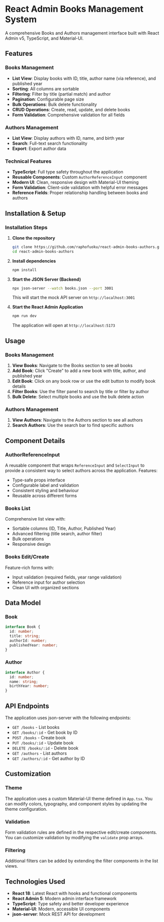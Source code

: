 # React Admin Books Management System

A comprehensive Books and Authors management interface built with React Admin v5, TypeScript, and Material-UI.

## Features

### Books Management
- **List View**: Display books with ID, title, author name (via reference), and published year
- **Sorting**: All columns are sortable
- **Filtering**: Filter by title (partial match) and author
- **Pagination**: Configurable page size
- **Bulk Operations**: Bulk delete functionality
- **CRUD Operations**: Create, read, update, and delete books
- **Form Validation**: Comprehensive validation for all fields

### Authors Management
- **List View**: Display authors with ID, name, and birth year
- **Search**: Full-text search functionality
- **Export**: Export author data

### Technical Features
- **TypeScript**: Full type safety throughout the application
- **Reusable Components**: Custom `AuthorReferenceInput` component
- **Modern UI**: Clean, responsive design with Material-UI theming
- **Form Validation**: Client-side validation with helpful error messages
- **Reference Fields**: Proper relationship handling between books and authors


## Installation & Setup

### Installation Steps

1. **Clone the repository**
   ```bash
   git clone https://github.com/raphofuoku/react-admin-books-authors.git
   cd react-admin-books-authors
   ```

2. **Install dependencies**
   ```bash
   npm install
   ```

3. **Start the JSON Server (Backend)**
   ```bash
   npx json-server --watch books.json --port 3001
   ```
   This will start the mock API server on `http://localhost:3001`

4. **Start the React Admin Application**
   ```bash
   npm run dev
   ```
   The application will open at `http://localhost:5173`

## Usage

### Books Management
1. **View Books**: Navigate to the Books section to see all books
2. **Add Book**: Click "Create" to add a new book with title, author, and published year
3. **Edit Book**: Click on any book row or use the edit button to modify book details
4. **Filter Books**: Use the filter panel to search by title or filter by author
5. **Bulk Delete**: Select multiple books and use the bulk delete action

### Authors Management
1. **View Authors**: Navigate to the Authors section to see all authors
2. **Search Authors**: Use the search bar to find specific authors

## Component Details

### AuthorReferenceInput
A reusable component that wraps `ReferenceInput` and `SelectInput` to provide a consistent way to select authors across the application. Features:
- Type-safe props interface
- Configurable label and validation
- Consistent styling and behaviour
- Reusable across different forms

### Books List
Comprehensive list view with:
- Sortable columns (ID, Title, Author, Published Year)
- Advanced filtering (title search, author filter)
- Bulk operations
- Responsive design

### Books Edit/Create
Feature-rich forms with:
- Input validation (required fields, year range validation)
- Reference input for author selection
- Clean UI with organized sections

## Data Model

### Book
```typescript
interface Book {
  id: number;
  title: string;
  authorId: number;
  publishedYear: number;
}
```

### Author
```typescript
interface Author {
  id: number;
  name: string;
  birthYear: number;
}
```

## API Endpoints

The application uses json-server with the following endpoints:
- `GET /books` - List books
- `GET /books/:id` - Get book by ID
- `POST /books` - Create book
- `PUT /books/:id` - Update book
- `DELETE /books/:id` - Delete book
- `GET /authors` - List authors
- `GET /authors/:id` - Get author by ID

## Customization

### Theme
The application uses a custom Material-UI theme defined in `App.tsx`. You can modify colors, typography, and component styles by updating the theme configuration.

### Validation
Form validation rules are defined in the respective edit/create components. You can customize validation by modifying the `validate` prop arrays.

### Filtering
Additional filters can be added by extending the filter components in the list views.

## Technologies Used

- **React 18**: Latest React with hooks and functional components
- **React Admin 5**: Modern admin interface framework
- **TypeScript**: Type safety and better developer experience
- **Material-UI**: Modern, accessible UI components
- **json-server**: Mock REST API for development